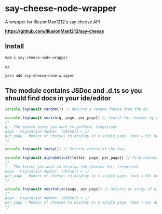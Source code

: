 # say-cheese-node-wrapper
A wrapper for IllusionMan1212's say cheese API

**https://github.com/IllusionMan1212/say-cheese**

## Install

```bash
npm i say-cheese-node-wrapper
```

or

```bash
yarn add say-cheese-node-wrapper
```

## The module contains JSDoc and .d.ts so you should find docs in your ide/editor

```js
console.log(await random()) // Returns a random cheese from the db.
```

```js
console.log(await search(q, page, per_page)) // Search for cheeses by name.
/*
q - The search query you want to perform. (required)
page - Pagination number. (default = 1)
per_page - Number of cheeses to display in a single page. (max = 50; default = 10)
*/
```

```js
console.log(await today()) // Returns cheese of the day.
```

```js
console.log(await alphabetical(letter, page, per_page)) // Find cheeses by their first letter.
/*
l - The letter you want to display the cheeses for. (required)
page - Pagination number. (default = 1)
per_page - Number of cheeses to display in a single page. (max = 50; default = 10)
*/
```

```js
console.log(await vegetarian(page, per_page)) // Returns an array of all vegetarian cheeses.
/*
page - Pagination number. (default = 1)
per_page - Number of cheeses to display in a single page. (max = 50; default = 10)
*/
```
